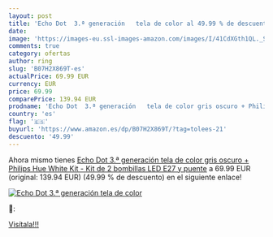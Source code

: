 ```yaml
---
layout: post
title: 'Echo Dot  3.ª generación   tela de color al 49.99 % de descuento'
date: 
image: 'https://images-eu.ssl-images-amazon.com/images/I/41CdXGth1QL._SL200_.jpg'
comments: true
category: ofertas
author: ring
slug: 'B07H2X869T-es'
actualPrice: 69.99 EUR
currency: EUR
price: 69.99
comparePrice: 139.94 EUR
prodname: 'Echo Dot  3.ª generación   tela de color gris oscuro + Philips Hue White Kit - Kit de 2 bombillas LED E27 y puente'
country: 'es'
flag: '🇪🇸'
buyurl: 'https://www.amazon.es/dp/B07H2X869T/?tag=tolees-21'
descuento: '49.99'
---
```


Ahora mismo tienes [Echo Dot  3.ª generación   tela de color gris oscuro + Philips Hue White Kit - Kit de 2 bombillas LED E27 y puente](https://www.amazon.es/dp/B07H2X869T/?tag=tolees-21) a 69.99 EUR (original: 139.94 EUR) (49.99 %  de descuento) en el siguiente enlace!

[![Echo Dot  3.ª generación   tela de color](https://images-eu.ssl-images-amazon.com/images/I/41CdXGth1QL._SL200_.jpg)](https://www.amazon.es/dp/B07H2X869T/?tag=tolees-21)

🔎:


[Visítala!!!](https://www.amazon.es/dp/B07H2X869T/?tag=tolees-21)
